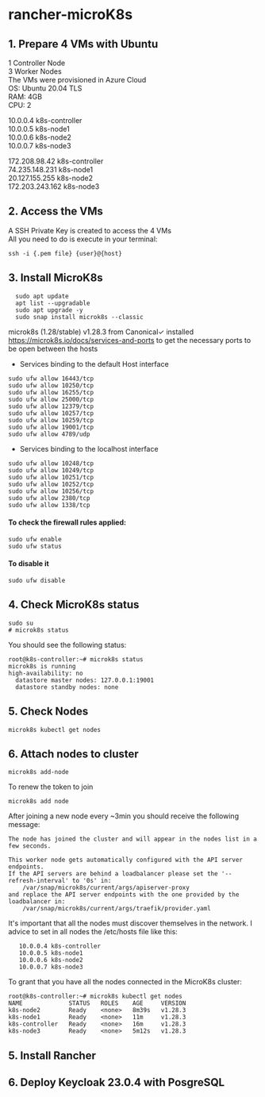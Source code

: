 # rancher-microK8s

## 1. Prepare 4 VMs with Ubuntu <br>
   1 Controller Node <br>
   3 Worker Nodes <br>
   The VMs were provisioned in Azure Cloud <br>
   OS: Ubuntu 20.04 TLS <br>
   RAM: 4GB <br>
   CPU: 2 <br>

   10.0.0.4 k8s-controller <br>
   10.0.0.5 k8s-node1 <br>
   10.0.0.6 k8s-node2 <br>
   10.0.0.7 k8s-node3 <br>

   172.208.98.42 k8s-controller <br>
   74.235.148.231 k8s-node1 <br>
   20.127.155.255 k8s-node2 <br>
   172.203.243.162 k8s-node3 <br>
   
## 2. Access the VMs <br>
   A SSH Private Key is created to access the 4 VMs <br>
   All you need to do is execute in your terminal: <br>
   ```
   ssh -i {.pem file} {user}@{host}
   ```
## 3. Install MicroK8s <br>
 ```
   sudo apt update
   apt list --upgradable
   sudo apt upgrade -y
   sudo snap install microk8s --classic
 ```
   microk8s (1.28/stable) v1.28.3 from Canonical✓ installed <br>
   https://microk8s.io/docs/services-and-ports to get the necessary ports to be open between the hosts <br>

   - Services binding to the default Host interface <br>
   ```
   sudo ufw allow 16443/tcp
   sudo ufw allow 10250/tcp
   sudo ufw allow 16255/tcp
   sudo ufw allow 25000/tcp
   sudo ufw allow 12379/tcp
   sudo ufw allow 10257/tcp
   sudo ufw allow 10259/tcp
   sudo ufw allow 19001/tcp
   sudo ufw allow 4789/udp
   ```
   - Services binding to the localhost interface <br>
   ```
   sudo ufw allow 10248/tcp
   sudo ufw allow 10249/tcp
   sudo ufw allow 10251/tcp
   sudo ufw allow 10252/tcp
   sudo ufw allow 10256/tcp
   sudo ufw allow 2380/tcp
   sudo ufw allow 1338/tcp
   ```
   #### To check the firewall rules applied: <br>
   ```
   sudo ufw enable
   sudo ufw status
   ```
   #### To disable it
   ```
   sudo ufw disable
   ```
## 4. Check MicroK8s status <br>
   ```
   sudo su
   # microk8s status
   ```
You should see the following status:
```
root@k8s-controller:~# microk8s status
microk8s is running
high-availability: no
  datastore master nodes: 127.0.0.1:19001
  datastore standby nodes: none
```
## 5. Check Nodes
```
microk8s kubectl get nodes
```
## 6. Attach nodes to cluster
```
microk8s add-node
```
To renew the token to join
```
microk8s add node
```

After joining a new node every ~3min you should receive the following message: 

```
The node has joined the cluster and will appear in the nodes list in a few seconds.

This worker node gets automatically configured with the API server endpoints.
If the API servers are behind a loadbalancer please set the '--refresh-interval' to '0s' in:
    /var/snap/microk8s/current/args/apiserver-proxy
and replace the API server endpoints with the one provided by the loadbalancer in:
    /var/snap/microk8s/current/args/traefik/provider.yaml
```

It's important that all the nodes must discover themselves in the network. I advice to set in all nodes the /etc/hosts file like this:

```
   10.0.0.4 k8s-controller
   10.0.0.5 k8s-node1
   10.0.0.6 k8s-node2
   10.0.0.7 k8s-node3
```
To grant that you have all the nodes connected in the MicroK8s cluster:
```
root@k8s-controller:~# microk8s kubectl get nodes
NAME             STATUS   ROLES    AGE     VERSION
k8s-node2        Ready    <none>   8m39s   v1.28.3
k8s-node1        Ready    <none>   11m     v1.28.3
k8s-controller   Ready    <none>   16m     v1.28.3
k8s-node3        Ready    <none>   5m12s   v1.28.3
```
 
## 5. Install Rancher <br>
   
## 6. Deploy Keycloak 23.0.4 with PosgreSQL <br>
